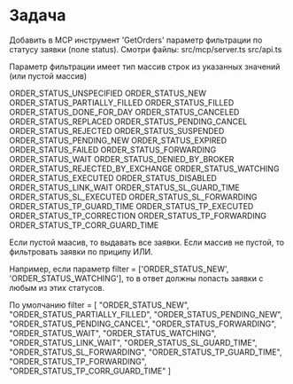 # Задача

Добавить в MCP инструмент 'GetOrders' параметр фильтрации по статусу заявки (поле status).
Смотри файлы:
src/mcp/server.ts
src/api.ts

Параметр фильтрации имеет тип  массив строк из указанных значений (или пустой массив)

ORDER_STATUS_UNSPECIFIED
ORDER_STATUS_NEW
ORDER_STATUS_PARTIALLY_FILLED
ORDER_STATUS_FILLED
ORDER_STATUS_DONE_FOR_DAY
ORDER_STATUS_CANCELED
ORDER_STATUS_REPLACED
ORDER_STATUS_PENDING_CANCEL
ORDER_STATUS_REJECTED
ORDER_STATUS_SUSPENDED
ORDER_STATUS_PENDING_NEW
ORDER_STATUS_EXPIRED
ORDER_STATUS_FAILED
ORDER_STATUS_FORWARDING
ORDER_STATUS_WAIT
ORDER_STATUS_DENIED_BY_BROKER
ORDER_STATUS_REJECTED_BY_EXCHANGE
ORDER_STATUS_WATCHING
ORDER_STATUS_EXECUTED
ORDER_STATUS_DISABLED
ORDER_STATUS_LINK_WAIT
ORDER_STATUS_SL_GUARD_TIME
ORDER_STATUS_SL_EXECUTED
ORDER_STATUS_SL_FORWARDING
ORDER_STATUS_TP_GUARD_TIME
ORDER_STATUS_TP_EXECUTED
ORDER_STATUS_TP_CORRECTION
ORDER_STATUS_TP_FORWARDING
ORDER_STATUS_TP_CORR_GUARD_TIME

Если пустой маасив, то выдавать все заявки.
Если массив не пустой, то фильтровать заявки по приципу ИЛИ.

Например, если параметр filter = \['ORDER_STATUS_NEW', 'ORDER_STATUS_WATCHING'], 
то в ответ должны попасть заявки с любым из этих статусов.

По умолчанию filter = [
"ORDER_STATUS_NEW",
"ORDER_STATUS_PARTIALLY_FILLED",
"ORDER_STATUS_PENDING_NEW",
"ORDER_STATUS_PENDING_CANCEL",
"ORDER_STATUS_FORWARDING",
"ORDER_STATUS_WAIT",
"ORDER_STATUS_WATCHING",
"ORDER_STATUS_LINK_WAIT",
"ORDER_STATUS_SL_GUARD_TIME",
"ORDER_STATUS_SL_FORWARDING",
"ORDER_STATUS_TP_GUARD_TIME",
"ORDER_STATUS_TP_FORWARDING",
"ORDER_STATUS_TP_CORR_GUARD_TIME"
]

